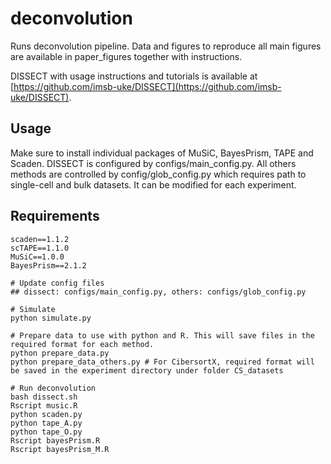 # deconvolution
Runs deconvolution pipeline. 
Data and figures to reproduce all main figures are available in paper_figures together with instructions. 

DISSECT with usage instructions and tutorials is available at [https://github.com/imsb-uke/DISSECT](https://github.com/imsb-uke/DISSECT).

## Usage
Make sure to install individual packages of MuSiC, BayesPrism, TAPE and Scaden. DISSECT is configured by configs/main_config.py. All others methods are controlled by config/glob_config.py which requires path to single-cell and bulk datasets. It can be modified for each experiment.

## Requirements
```
scaden==1.1.2
scTAPE==1.1.0
MuSiC==1.0.0
BayesPrism==2.1.2

```

```
# Update config files
## dissect: configs/main_config.py, others: configs/glob_config.py

# Simulate
python simulate.py

# Prepare data to use with python and R. This will save files in the required format for each method.
python prepare_data.py
python prepare_data_others.py # For CibersortX, required format will be saved in the experiment directory under folder CS_datasets

# Run deconvolution
bash dissect.sh
Rscript music.R
python scaden.py
python tape_A.py
python tape_O.py
Rscript bayesPrism.R
Rscript bayesPrism_M.R
```
